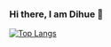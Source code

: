### Hi there, I am Dihue 👋

[![Top Langs](https://github-readme-stats.vercel.app/api/top-langs/?username=Dihue&layout=compact&theme=transparent)](https://github.com/anuraghazra/github-readme-stats)

<!--
**Dihue/Dihue** is a ✨ _special_ ✨ repository because its `README.md` (this file) appears on your GitHub profile.
[![Anurag's GitHub stats](https://github-readme-stats.vercel.app/api?username=Dihue)](https://github.com/anuraghazra/github-readme-stats)
Here are some ideas to get you started:

- 🔭 I’m currently working on ...
- 🌱 I’m currently learning ...
- 👯 I’m looking to collaborate on ...
- 🤔 I’m looking for help with ...
- 💬 Ask me about ...
- 📫 How to reach me: ...
- 😄 Pronouns: ...
- ⚡ Fun fact: ...
-->
